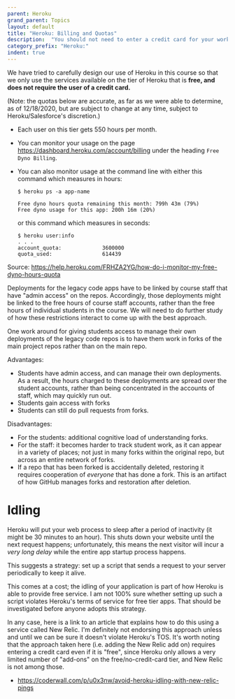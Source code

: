 ```yaml
---
parent: Heroku
grand_parent: Topics
layout: default
title: "Heroku: Billing and Quotas"
description:  "You should not need to enter a credit card for your work in this course"
category_prefix: "Heroku:"
indent: true
---
```


We have tried to carefully design our use of Heroku in this course so that we only use the services available on the
tier of Heroku that is **free, and does not require the user of a credit card.**

(Note: the quotas below are accurate, as far as we were able to determine, as of 12/18/2020, but are subject to change at any time,
subject to Heroku/Salesforce's discretion.)

* Each user on this tier gets 550 hours per month. 
* You can monitor your usage on the page <https://dashboard.heroku.com/account/billing> under the heading `Free Dyno Billing`.
* You can also monitor usage at the command line with either this command which measures in hours:
  ```
  $ heroku ps -a app-name

  Free dyno hours quota remaining this month: 799h 43m (79%)
  Free dyno usage for this app: 200h 16m (20%)
  ```
  
  or this command which measures in seconds:
  ```
  $ heroku user:info
  . . .
  account_quota:             3600000
  quota_used:                614439
  ```
  
Source: <https://help.heroku.com/FRHZA2YG/how-do-i-monitor-my-free-dyno-hours-quota>

Deployments for the legacy code apps have to be linked by course staff that have "admin access" on the repos.   Accordingly, those deployments might be linked
to the free hours of course staff accounts, rather than the free hours of individual students in the course.   We will need to do further study of how these
restrictions interact to come up with the best approach.

One work around for giving students access to manage their own deployments of the legacy code repos is to have them work in forks of the main project repos
rather than on the main repo.  

Advantages:
* Students have admin access, and can manage their own deployments.  
  As a result, the hours charged to these deployments are spread over the student accounts, 
  rather than being concentrated in the accounts of staff, which may quickly run out.
* Students gain access with forks
* Students can still do pull requests from forks.

Disadvantages:
* For the students: additional cognitive load of understanding forks.
* For the staff: it becomes harder to track student work, as it can appear in a variety of places; not just in many forks within the original repo, but across an entire
  network of forks.
* If a repo that has been forked is accidentally deleted, restoring it requires cooperation of *everyone* that has done a fork.  This is
  an artifact of how GitHub manages forks and restoration after deletion.
  

# Idling


Heroku will put your web process to sleep after a period of inactivity (it might be 30 minutes to an hour). This shuts down your website until the next request happens; unfortunately, this means the next visitor will incur a *very long delay* while the entire app startup process happens.

This suggests a strategy: set up a script that sends a request to your server periodically to keep it alive.

This comes at a cost; the idling of your application is part of how Heroku is able to provide free service.   I am not 100% sure whether setting up such a script violates Heroku's terms of service for free tier apps.  That should be investigated before anyone adopts this strategy.

In any case, here is a link to an article that explains how to do this using a service called New Relic.  I'm definitely not endorsing this approach unless and until we can be sure it doesn't violate Heroku's TOS.  It's worth noting that the approach taken here (i.e. adding the New Relic add on) requires entering a credit card even if it is "free", since Heroku only allows a very limited number of "add-ons" on the free/no-credit-card tier, and New Relic is not among those.

* <https://coderwall.com/p/u0x3nw/avoid-heroku-idling-with-new-relic-pings>
